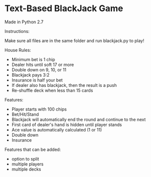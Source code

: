 Text-Based BlackJack Game
============

Made in Python 2.7

Instructions:

Make sure all files are in the same folder and run blackjack.py to play!

House Rules:
- Minimum bet is 1 chip
- Dealer hits until soft 17 or more
- Double down on 9, 10, or 11
- Blackjack pays 3:2
- Insurance is half your bet
- If dealer also has blackjack, then the result is a push
- Re-shuffle deck when less than 15 cards

Features:
- Player starts with 100 chips
- Bet/Hit/Stand
- Blackjack will automatically end the round and continue to the next
- First card of dealer's hand is hidden until player stands
- Ace value is automatically calculated (1 or 11)
- Double down
- Insurance	

Features that can be added:
- option to split
- multiple players
- multiple decks
